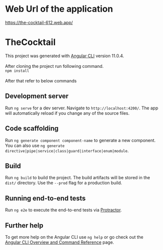 # Web Url of the application

<a href="https://the-cocktail-612.web.app/" target="_blank">https://the-cocktail-612.web.app/</a>


# TheCocktail

This project was generated with [Angular CLI](https://github.com/angular/angular-cli) version 11.0.4.<br><br>
After cloning the project run following command.<br>
<code>npm install</code>
<br><br>
After that refer to below commands

## Development server

Run `ng serve` for a dev server. Navigate to `http://localhost:4200/`. The app will automatically reload if you change any of the source files.

## Code scaffolding

Run `ng generate component component-name` to generate a new component. You can also use `ng generate directive|pipe|service|class|guard|interface|enum|module`.

## Build

Run `ng build` to build the project. The build artifacts will be stored in the `dist/` directory. Use the `--prod` flag for a production build.


## Running end-to-end tests

Run `ng e2e` to execute the end-to-end tests via [Protractor](http://www.protractortest.org/).

## Further help

To get more help on the Angular CLI use `ng help` or go check out the [Angular CLI Overview and Command Reference](https://angular.io/cli) page.
